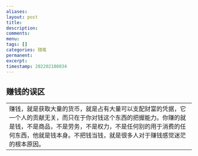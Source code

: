 ```yaml
---
aliases: 
layout: post
title: 
description: 
comments: 
menu: 
tags: []
categories: 随笔
permanent: 
excerpt: 
timestamp: 202202180834
---
```

## 赚钱的误区


|   |
|---|
|赚钱，就是获取大量的货币，就是占有大量可以支配财富的凭据，它一个人的贡献无关，而只在于你对钱这个东西的把握能力。你赚的就是钱，不是商品，不是劳务，不是权力，不是任何别的用于消费的任何东西，他就是钱本身。不把钱当钱，就是很多人对于赚钱感觉迷茫的根本原因。|